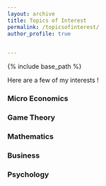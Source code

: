 ```yaml
---
layout: archive
title: Topics of Interest
permalink: /topicsofinterest/
author_profile: true

 
---
```


{% include base_path %}

Here are a few of my interests !

### Micro Economics
### Game Theory
### Mathematics
### Business 
### Psychology


